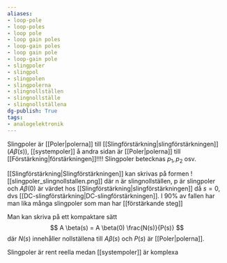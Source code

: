 ```yaml
---
aliases: 
- loop-pole
- loop-poles
- loop pole
- loop gain poles
- loop-gain poles
- loop gain pole
- loop-gain pole
- slingpoler
- slingpol
- slingpolen
- slingpolerna
- slingnollställen
- slingnollställe
- slingnollställena
dg-publish: True
tags: 
- analogelektronik
---
```

Slingpoler är [[Poler|polerna]] till [[Slingförstärkning|slingförstärkningen]] ($A \beta(s)$), [[systempoler]] å andra sidan är [[Poler|polerna]] till [[Förstärkning|förstärkningen]]!!!! Slingpoler betecknas $p_{1}, p_{2}$ osv.

[[Slingförstärkning|Slingförstärkningen]] kan skrivas på formen
![[slingpoler_slingnollstallen.png]]
där n är slingnollställen, p är slingpoler och $A \beta(0)$ är värdet hos [[Slingförstärkning|slingförstärkningen]] då $s=0$, dvs [[DC-slingförstärkning|DC-slingförstärkningen]]. I 90% av fallen har man lika många slingpoler som man har [[förstärkande steg]]

Man kan skriva på ett kompaktare sätt
$$
A \beta(s) = A \beta(0) \frac{N(s)}{P(s)}
$$
där $N(s)$ innehåller nollställena till $A \beta(s)$ och $P(s)$ är [[Poler|polerna]].


Slingpoler är rent reella medan [[systempoler]] är komplexa